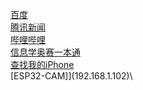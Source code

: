 [百度](https://www.baidu.com/)\
[腾讯新闻](https://xw.qq.com/?f=qqcom)\
[哔哩哔哩](https://m.bilibili.com/)\
[信息学奥赛一本通](http://ybt.ssoier.cn:8088/)\
[查找我的iPhone](https://www.icloud.com.cn/find/)\
[ESP32-CAM]](192.168.1.102)\
